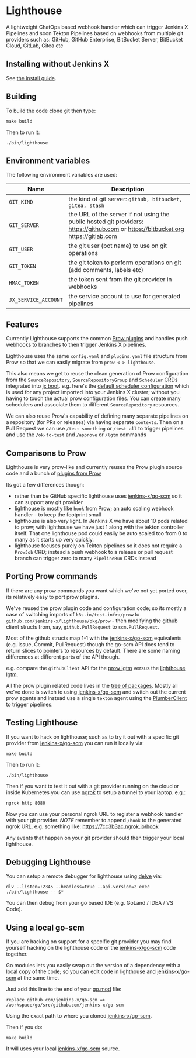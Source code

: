 # Lighthouse

A lightweight ChatOps based webhook handler which can trigger Jenkins X Pipelines and soon Tekton Pipelines based on webhooks from multiple git providers such as: GitHub, GitHub Enterprise, BitBucket Server, BitBucket Cloud, GitLab, Gitea etc

## Installing without Jenkins X

See [the install guide](https://github.com/jenkins-x/lighthouse/blob/master/docs/INSTALL.md).

## Building

To build the code clone git then type:

    make build
    
Then to run it:

    ./bin/lighthouse

## Environment variables

The following environment variables are used:

| Name  |  Description |
| ------------- | ------------- |
| `GIT_KIND` | the kind of git server: `github, bitbucket, gitea, stash` |
| `GIT_SERVER` | the URL of the server if not using the public hosted git providers: https://github.com or https://bitbucket.org https://gitlab.com |
| `GIT_USER` | the git user (bot name) to use on git operations |
| `GIT_TOKEN` | the git token to perform operations on git (add comments, labels etc) |
| `HMAC_TOKEN` | the token sent from the git provider in webhooks |
| `JX_SERVICE_ACCOUNT` | the service account to use for generated pipelines |


## Features 

Currently Lighthouse supports the common [Prow plugins](https://github.com/jenkins-x/lighthouse/tree/master/pkg/plugins) and handles push webhooks to branches to then trigger Jenkins X pipelines. 
    
Lighthouse uses the same `config.yaml` and `plugins.yaml` file structure from Prow so that we can easily migrate from `prow <-> lighthouse`. 

This also means we get to reuse the clean generation of Prow configuration from the `SourceRepository`, `SourceRepositoryGroup` and `Scheduler` CRDs integrated into [jx boot](https://jenkins-x.io/getting-started/boot/). e.g. here's the [default scheduler configuration](https://github.com/jenkins-x/jenkins-x-boot-config/blob/master/env/templates/default-scheduler.yaml) which is used for any project imported into your Jenkins X cluster; without you having to touch the actual prow configuration files. You can create many schedulers and associate them to different `SourceRepository` resources.   

We can also reuse Prow's capability of defining many separate pipelines on a repository (for PRs or releases) via having separate `contexts`. Then on a Pull Request we can use `/test something` or `/test all` to trigger pipelines and use the `/ok-to-test` and `/approve` or `/lgtm` commands 


## Comparisons to Prow

Lighthouse is very prow-like and currently reuses the Prow plugin source code and a bunch of [plugins from Prow](https://github.com/jenkins-x/lighthouse/tree/master/pkg/plugins)

Its got a few differences though:

* rather than be GitHub specific lighthouse uses [jenkins-x/go-scm](https://github.com/jenkins-x/go-scm) so it can support any git provider 
* lighthouse is mostly like `hook` from Prow; an auto scaling webhook handler - to keep the footprint small
* lighthouse is also very light. In Jenkins X we have about 10 pods related to prow; with lighthouse we have just 1 along with the tekton controller itself. That one lighthouse pod could easily be auto scaled too from 0 to many as it starts up very quickly.
* lighthouse focuses purely on Tekton pipelines so it does not require a `ProwJob` CRD; instead a push webhook to a release or pull request branch can trigger zero to many `PipelineRun` CRDs instead


## Porting Prow commands

If there are any prow commands you want which we've not yet ported over, its relatively easy to port prow plugins. 

We've reused the prow plugin code and configuration code; so its mostly a case of switching imports of `k8s.io/test-infra/prow` to `github.com/jenkins-x/lighthouse/pkg/prow` - then modifying the github client structs from, say, `github.PullRequest` to `scm.PullRequest`.

Most of the github structs map 1-1 with the [jenkins-x/go-scm](https://github.com/jenkins-x/go-scm) equivalents (e.g. Issue, Commit, PullRequest) though the go-scm API does tend to return slices to pointers to resources by default. There are some naming differences at different parts of the API though.

e.g. compare the `githubClient` API for the [prow lgtm](https://github.com/kubernetes/test-infra/blob/344024d30165cda6f4691cc178f25b16f1a1f5af/prow/plugins/lgtm/lgtm.go#L134-L150) versus the [lighthouse lgtm](https://github.com/jenkins-x/lighthouse/blob/master/pkg/prow/plugins/lgtm/lgtm.go#L135-L150).

All the prow plugin related code lives in the [tree of packages](https://github.com/jenkins-x/lighthouse/tree/master/pkg). Mostly all we've done is switch to using [jenkins-x/go-scm](https://github.com/jenkins-x/go-scm) and switch out the current prow agents and instead use a single `tekton` agent using the [PlumberClient](https://github.com/jenkins-x/lighthouse/blob/master/pkg/plumber/interface.go#L3-L6) to trigger pipelines.

## Testing Lighthouse

If you want to hack on lighthouse; such as to try it out with a specific git provider from [jenkins-x/go-scm](https://github.com/jenkins-x/go-scm) you can run it locally via:

    make build
    
Then to run it:

    ./bin/lighthouse
    
Then if you want to test it out with a git provider running on the cloud or inside Kubernetes you can use [ngrok](https://ngrok.com/) to setup a tunnel to your laptop. e.g.:

    ngrok http 8080
    
Now you can use your personal ngrok URL to register a webhook handler with your git provider. *NOTE* remember to append `/hook` to the generated ngrok URL. e.g. something like: https://7cc3b3ac.ngrok.io/hook

Any events that happen on your git provider should then trigger your local lighthouse.

## Debugging Lighthouse

You can setup a remote debugger for lighthouse using [delve](https://github.com/go-delve/delve/blob/master/Documentation/installation/README.md) via:

``` 
dlv --listen=:2345 --headless=true --api-version=2 exec ./bin/lighthouse -- $*        
```

You can then debug from your go based IDE (e.g. GoLand / IDEA / VS Code).

## Using a local go-scm

If you are hacking on support for a specific git provider you may find yourself hacking on the lighthouse code or the [jenkins-x/go-scm](https://github.com/jenkins-x/go-scm) code together.

Go modules lets you easily swap out the version of a dependency with a local copy of the code; so you can edit code in lighthouse and [jenkins-x/go-scm](https://github.com/jenkins-x/go-scm) at the same time.

Just add this line to the end of your [go.mod](https://github.com/jenkins-x/lighthouse/blob/master/go.mod) file:

```
replace github.com/jenkins-x/go-scm => /workspace/go/src/github.com/jenkins-x/go-scm
```  

Using the exact path to where you cloned [jenkins-x/go-scm](https://github.com/jenkins-x/go-scm).

Then if you do:

    make build

It will uses your local [jenkins-x/go-scm](https://github.com/jenkins-x/go-scm) source.                                                                                              
